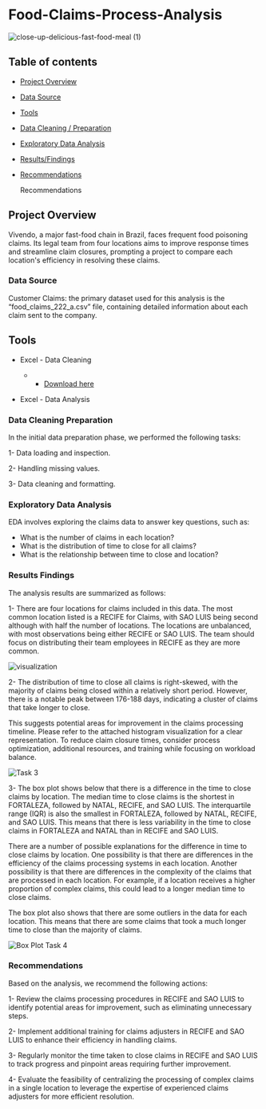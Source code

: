# Food-Claims-Process-Analysis
![close-up-delicious-fast-food-meal (1)](https://github.com/aliabdulelah/Food-Claims-Process-Analysis/assets/129835709/f9acff85-3368-41a7-911a-1f230185a944)


## Table of contents 
- [Project Overview](#project-Overview)
- [Data Source](#Data-Source)
- [Tools](#Tools)
- [Data Cleaning / Preparation](#Data-Cleaning-Preparation)
- [Exploratory Data Analysis](#Exploratory-Data-Analysis)
- [Results/Findings](#Results-Findings)
- [Recommendations](#Recommendations)

  Recommendations
## Project Overview
Vivendo, a major fast-food chain in Brazil, faces frequent food poisoning claims. Its legal team from four locations aims to improve response times and streamline claim closures, prompting a project to compare each location's efficiency in resolving these claims.




###  Data Source
Customer Claims: the primary dataset used for this analysis is the “food_claims_222_a.csv” file, containing detailed information about each claim sent to the company.

## Tools 
- Excel - Data Cleaning
   - - [Download here](https://docs.google.com/spreadsheets/d/1n_zkpd_ejAqG5APHvrkp8wVMdNnjwqY-DKZMPyfcVQs/edit?usp=sharing)
  
- Excel - Data Analysis




### Data Cleaning Preparation 

 In the initial data preparation phase, we performed the following tasks:

1- Data loading and inspection.

2- Handling missing values.

3- Data cleaning and formatting.






### Exploratory Data Analysis
 EDA involves exploring the claims data to answer key questions, such as:

- What is the number of claims in each location?
- What is the distribution of time to close for all claims?
- What is the relationship between time to close and location?




### Results Findings
The analysis results are summarized as follows:

1- There are four locations for claims included in this data. The most common location listed is a RECIFE for Claims, with SAO LUIS being second although with half the number of locations. The locations are unbalanced, with most observations being either RECIFE or SAO LUIS. The team should focus on distributing their team employees in RECIFE as they are more common.



![visualization](https://github.com/aliabdulelah/Food-Claims-Process-Analysis/assets/129835709/d4de4357-e01c-4126-8462-c1a374ca948f)






2- The distribution of time to close all claims is right-skewed, with the majority of claims being closed within a relatively short period. However, there is a notable peak between 176-188 days, indicating a cluster of claims that take longer to close.

This suggests potential areas for improvement in the claims processing timeline. Please refer to the attached histogram visualization for a clear representation. To reduce claim closure times, consider process optimization, additional resources, and training while focusing on workload balance.




![Task 3](https://github.com/aliabdulelah/Food-Claims-Process-Analysis/assets/129835709/3144c61e-71a5-472c-85b9-bb9460e5db2b)








3- The box plot shows below that there is a difference in the time to close claims by location. The median time to close claims is the shortest in FORTALEZA, followed by NATAL, RECIFE, and SAO LUIS. The interquartile range (IQR) is also the smallest in FORTALEZA, followed by NATAL, RECIFE, and SAO LUIS. This means that there is less variability in the time to close claims in FORTALEZA and NATAL than in RECIFE and SAO LUIS.

There are a number of possible explanations for the difference in time to close claims by location. One possibility is that there are differences in the efficiency of the claims processing systems in each location. Another possibility is that there are differences in the complexity of the claims that are processed in each location. For example, if a location receives a higher proportion of complex claims, this could lead to a longer median time to close claims.


The box plot also shows that there are some outliers in the data for each location. This means that there are some claims that took a much longer time to close than the majority of claims.




![Box Plot Task 4](https://github.com/aliabdulelah/Food-Claims-Process-Analysis/assets/129835709/66c43ab1-797f-4d5f-a3f1-3e3219e54191)






### Recommendations
Based on the analysis, we recommend the following actions:


1- Review the claims processing procedures in RECIFE and SAO LUIS to identify potential areas for improvement, such as eliminating unnecessary steps.

2- Implement additional training for claims adjusters in RECIFE and SAO LUIS to enhance their efficiency in handling claims.

3- Regularly monitor the time taken to close claims in RECIFE and SAO LUIS to track progress and pinpoint areas requiring further improvement.

4- Evaluate the feasibility of centralizing the processing of complex claims in a single location to leverage the expertise of experienced claims adjusters for more efficient resolution.


